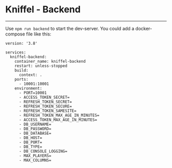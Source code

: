 
# Kniffel - Backend
___


Use `npm run backend` to start the dev-server.
You could add a docker-compose file like this:

```
version: '3.8'

services:
  kniffel-backend:
    container_name: kniffel-backend
    restart: unless-stopped
    build:
      context: .
    ports:
      - 10001:10001
    environment:
      - PORT=10001
      - ACCESS_TOKEN_SECRET=
      - REFRESH_TOKEN_SECRET=
      - REFRESH_TOKEN_SECURE=
      - REFRESH_TOKEN_SAMESITE=
      - REFRESH_TOKEN_MAX_AGE_IN_MINUTES=
      - ACCESS_TOKEN_MAX_AGE_IN_MINUTES=
      - DB_USERNAME=
      - DB_PASSWORD=
      - DB_DATABASE=
      - DB_HOST=
      - DB_PORT=
      - DB_TYPE=
      - DB_CONSOLE_LOGGING=
      - MAX_PLAYERS=
      - MAX_COLUMNS=
```

